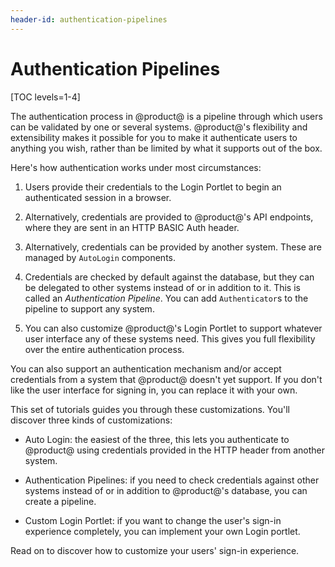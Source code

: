 ```yaml
---
header-id: authentication-pipelines
---
```


# Authentication Pipelines

[TOC levels=1-4]

The authentication process in @product@ is a pipeline through which users can be
validated by one or several systems. @product@'s flexibility and extensibility
makes it possible for you to make it authenticate users to anything you wish, 
rather than be limited by what it supports out of the box. 

Here's how authentication works under most circumstances: 

1.  Users provide their credentials to the Login Portlet to begin an
    authenticated session in a browser. 

2.  Alternatively, credentials are provided to @product@'s API endpoints, where
    they are sent in an HTTP BASIC Auth header. 

3.  Alternatively, credentials can be provided by another system. These are
    managed by `AutoLogin` components. 

4.  Credentials are checked by default against the database, but they can be
    delegated to other systems instead of or in addition to it. This is called
    an *Authentication Pipeline*. You can add `Authenticator`s to the pipeline 
    to support any system. 

5.  You can also customize @product@'s Login Portlet to support whatever user
    interface any of these systems need. This gives you full flexibility over
    the entire authentication process. 

You can also support an authentication mechanism and/or accept credentials from 
a system that @product@ doesn't yet support. If you don't like the user 
interface for signing in, you can replace it with your own. 

This set of tutorials guides you through these customizations. You'll discover
three kinds of customizations: 

- Auto Login: the easiest of the three, this lets you authenticate to @product@ 
    using credentials provided in the HTTP header from another system. 

- Authentication Pipelines: if you need to check credentials against other
    systems instead of or in addition to @product@'s database, you can create a
    pipeline. 

- Custom Login Portlet: if you want to change the user's sign-in experience
    completely, you can implement your own Login portlet. 

Read on to discover how to customize your users' sign-in experience. 

